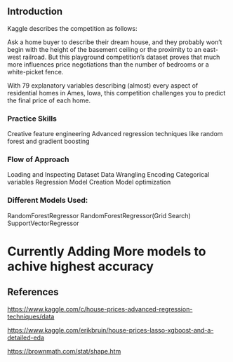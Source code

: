 ## Introduction
Kaggle describes the competition as follows:

Ask a home buyer to describe their dream house, and they probably won’t begin with the height of the basement ceiling or the proximity to an east-west railroad. But this playground competition’s dataset proves that much more influences price negotiations than the number of bedrooms or a white-picket fence.

With 79 explanatory variables describing (almost) every aspect of residential homes in Ames, Iowa, this competition challenges you to predict the final price of each home.

### Practice Skills
Creative feature engineering
Advanced regression techniques like random forest and gradient boosting

### Flow of Approach
Loading and Inspecting Dataset
Data Wrangling
Encoding Categorical variables
Regression Model Creation
Model optimization

### Different Models Used:
RandomForestRegressor
RandomForestRegressor(Grid Search)
SupportVectorRegressor
# Currently Adding More models to achive highest accuracy

## References

https://www.kaggle.com/c/house-prices-advanced-regression-techniques/data

https://www.kaggle.com/erikbruin/house-prices-lasso-xgboost-and-a-detailed-eda

https://brownmath.com/stat/shape.htm
